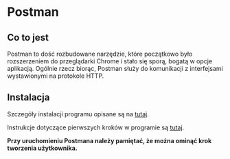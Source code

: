 # Postman

## Co to jest

Postman to dość rozbudowane narzędzie, które początkowo było rozszerzeniem do przeglądarki Chrome i stało się sporą, bogatą w opcje aplikacją.
Ogólnie rzecz biorąc, Postman służy do komunikacji z interfejsami wystawionymi na protokole HTTP.

## Instalacja

Szczegóły instalacji programu opisane są na [tutaj](https://www.getpostman.com/downloads/).

Instrukcje dotyczące pierwszych kroków w programie są [tutaj](https://learning.getpostman.com/docs/postman/launching_postman/installation_and_updates/).

**Przy uruchomieniu Postmana należy pamiętać, że można ominąć krok tworzenia użytkownika.**
